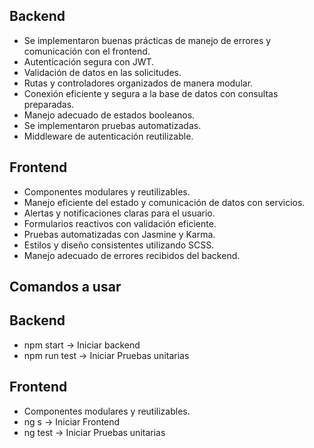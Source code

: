 ## Backend
- Se implementaron buenas prácticas de manejo de errores y comunicación con el frontend.
- Autenticación segura con JWT.
- Validación de datos en las solicitudes.
- Rutas y controladores organizados de manera modular.
- Conexión eficiente y segura a la base de datos con consultas preparadas.
- Manejo adecuado de estados booleanos.
- Se implementaron pruebas automatizadas.
- Middleware de autenticación reutilizable.

## Frontend
- Componentes modulares y reutilizables.
- Manejo eficiente del estado y comunicación de datos con servicios.
- Alertas y notificaciones claras para el usuario.
- Formularios reactivos con validación eficiente.
- Pruebas automatizadas con Jasmine y Karma.
- Estilos y diseño consistentes utilizando SCSS.
- Manejo adecuado de errores recibidos del backend.

## Comandos a usar

## Backend
- npm start -> Iniciar backend
- npm run test -> Iniciar Pruebas unitarias

## Frontend
- Componentes modulares y reutilizables.
- ng s -> Iniciar Frontend
- ng test -> Iniciar Pruebas unitarias
